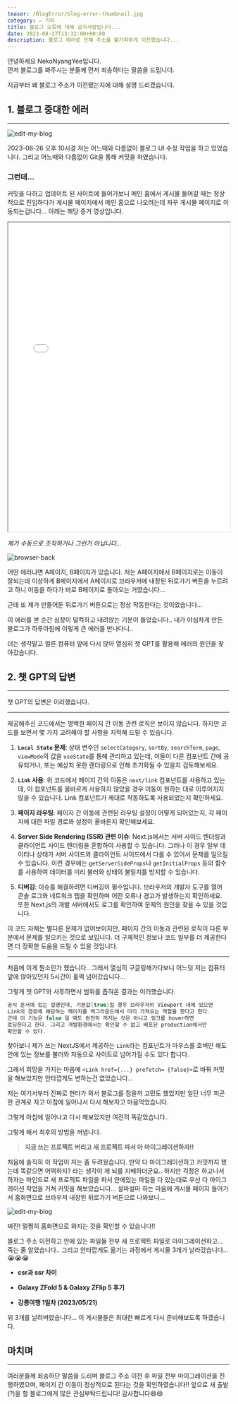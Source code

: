 ```yaml
---
teaser: /BlogError/blog-error-thumbnail.jpg
category: ✏️ 기타
title: 블로그 오류에 대해 공지사항입니다...
date: 2023-08-27T13:32:00+00:00
description: 블로그 에러로 인해 주소를 불가피하게 이전했습니다...
---
```


안녕하세요 NekoNyangYee입니다. <br />
먼저 블로그를 봐주시는 분들께 먼저 죄송하다는 말씀을 드립니다.

지금부터 왜 블로그 주소가 이전됐는지에 대해 설명 드리겠습니다.

## 1. 블로그 중대한 에러

---

![edit-my-blog](/BlogError/edit-my-blog.png)

2023-08-26 오후 10시경 저는 어느때와 다름없이 블로그 UI 수정 작업을 하고 있었습니다.
그리고 어느때와 다름없이 Git을 통해 커밋을 하였습니다.

### 그런데...

커밋을 다하고 업데이트 된 사이트에 들어가보니 메인 홈에서 게시물 들어갈 때는 정상적으로 진입하다가 게시물 페이지에서 메인 홈으로 나오려는데 자꾸 게시물 페이지로 이동되는겁니다... 아래는 해당 증거 영상입니다.

<iframe width="100%" height="700px" src="/BlogError/error-my-blog-video.mp4"></iframe>

_제가 수동으로 조작하거나 그런거 아닙니다..._

![browser-back](/BlogError/browser-back.jpg)

어떤 에러냐면 A페이지, B페이지가 있습니다. 저는 A페이지에서 B페이지로는 이동이 잘되는데 이상하게 B페이지에서 A페이지로 브라우저에 내장된 뒤로가기 버튼을 누르려고 하니 이동을 하다가 바로 B페이지로 돌아오는 거였습니다...

근데 또 제가 만들어둔 뒤로가기 버튼으로는 정상 작동한다는 것이었습니다...

이 에러를 본 순간 심장이 덜컥하고 내려앉는 기분이 들었습니다.. 내가 야심차게 만든 블로그가 하루아침에 이렇게 큰 에러를 만나다니..

더는 생각말고 얼른 컴퓨터 앞에 다시 앉아 열심히 챗 GPT를 활용해 에러의 원인을 찾아갔습니다.

## 2. 챗 GPT의 답변

---

챗 GPT의 답변은 이러했습니다.

---

제공해주신 코드에서는 명백한 페이지 간 이동 관련 로직은 보이지 않습니다. 하지만 코드를 보면서 몇 가지 고려해야 할 사항을 지적해 드릴 수 있습니다.

1. **`Local State` 문제**: 상태 변수인 `selectCategory`, `sortBy`, `searchTerm`, `page`, `viewMode`의 값을 `useState`를 통해 관리하고 있는데, 이들이 다른 컴포넌트 간에 공유되거나, 또는 예상치 못한 렌더링으로 인해 초기화될 수 있을지 검토해보세요.

2. **`Link` 사용**: 위 코드에서 페이지 간의 이동은 `next/link` 컴포넌트를 사용하고 있는데, 이 컴포넌트를 올바르게 사용하지 않았을 경우 이동이 원하는 대로 이루어지지 않을 수 있습니다. Link 컴포넌트가 제대로 작동하도록 사용되었는지 확인하세요.

3. **페이지 라우팅**: 페이지 간 이동에 관련된 라우팅 설정이 어떻게 되어있는지, 각 페이지에 대한 파일 경로와 설정이 올바른지 확인해보세요.

4. **Server Side Rendering (SSR) 관련 이슈**: Next.js에서는 서버 사이드 렌더링과 클라이언트 사이드 렌더링을 혼합하여 사용할 수 있습니다. 그러나 이 경우 일부 데이터나 상태가 서버 사이드와 클라이언트 사이드에서 다를 수 있어서 문제를 일으킬 수 있습니다. 이런 경우에는 `getServerSideProps`나 `getInitialProps` 등의 함수를 사용하여 데이터를 미리 불러와 상태의 불일치를 방지할 수 있습니다.

5. **디버깅**: 이슈를 해결하려면 디버깅이 필수입니다. 브라우저의 개발자 도구를 열어 콘솔 로그와 네트워크 탭을 확인하며 어떤 오류나 경고가 발생하는지 확인하세요. 또한 Next.js의 개발 서버에서도 로그를 확인하여 문제의 원인을 찾을 수 있을 것입니다.

이 코드 자체는 별다른 문제가 없어보이지만, 페이지 간의 이동과 관련된 로직이 다른 부분에서 문제를 일으키는 것으로 보입니다. 더 구체적인 정보나 코드 일부를 더 제공한다면 더 정확한 도움을 드릴 수 있을 것입니다.

---

처음에 이게 뭔소린가 했습니다.. 그래서 열심히 구글링해가다보니 어느덧 저는 컴퓨터 앞에 앉아있던지 5시간이 훌쩍 넘어갔습니다...

그렇게 챗 GPT와 사투하면서 범위를 좁혀온 결과는 이러했습니다.

```c
공식 문서에 있는 설명인데, 기본값(true)일 경우 브라우저의 Viewport 내에 있으면
Link의 경로에 해당하는 페이지를 백그라운드에서 미리 가져오는 역할을 한다고 한다.
근데 이 기능은 false 일 때도 완전히 꺼지는 것은 아니고 링크를 hover하면
로딩한다고 한다. 그리고 개발환경에서는 확인할 수 없고 배포된 production에서만
확인할 수 있다.
```

찾아보니 제가 쓰는 NextJS에서 제공하는 `Link`라는 컴포넌트가 마우스를 호버만 해도 안에 있는 정보를 불러와 자동으로 사이트로 넘어가질 수도 있다 합니다.

그래서 희망을 가지는 마음에 `<Link href={...} prefetch= {false}>`로 바꿔 커밋을 해보았지만 안타깝게도 변하는건 없었습니다...

저는 여기서부터 진짜로 현타가 와서 블로그를 접을까 고민도 했었지만 일단 너무 피곤한 관계로 자고 아침에 일어나서 다시 해보자고 마음먹었습니다.

그렇게 아침에 일어나고 다시 해보았지만 여전히 똑같았습니다..

그렇게 해서 최후의 방법을 꺼냅니다.

> **지금 쓰는 프로젝트 버리고 새 프로젝트 파서 아 마이그레이션하자!!**

처음에 솔직히 이 작업이 저는 좀 두려웠습니다. 만약 다 마이그레이션하고 커밋까지 했는데 똑같으면 어떡하지? 라는 생각이 제 뇌를 지배하더군요.. 하지만 걱정은 하고나서 하자는 마인드로 새 프로젝트 파일을 파서 안에있는 파일들 다 있는대로 우선 다 마이그레이션 작업을 거쳐 커밋을 해보았습니다... 설마설마 하는 마음에 게시물 페이지 들어가서 홈화면으로 브라우저 내장된 뒤로가기 버튼으로 나와보니...

![edit-my-blog](/BlogError/site-migration.png)

짜잔! 멀쩡히 홈화면으로 와지는 것을 확인할 수 있습니다!!

블로그 주소 이전하고 안에 있는 파일들 전부 새 프로젝트 파일로 마이그레이션하고... 죽는 줄 알았습니다.. 그리고 안타깝게도 옮기는 과정에서 게시물 3개가 날라갔습니다...😭😭😭

- **csr과 ssr 차이**

- **Galaxy ZFold 5 & Galaxy ZFlip 5 후기**

- **강릉여행 1일차 (2023/05/21)**

위 3개를 날려버렸습니다... 이 게시물들은 최대한 빠르게 다시 준비해보도록 하겠습니다.

## 마치며

---

여러분들께 죄송하단 말씀을 드리며 블로그 주소 이전 후 파일 전부 마이그레이션을 진행하였으며, 페이지 간 이동이 정상적으로 된다는 것을 확인하였습니다!! 앞으로 새 출발(?)을 할 블로그에게 많은 관심부탁드립니다! 감사합니다😄😄
